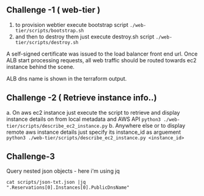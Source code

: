 ## Challenge -1 ( web-tier )

  1. to provision webtier execute bootstrap script 
    `./web-tier/scripts/bootstrap.sh`
  2. and then to destroy them just execute destroy.sh script
    `./web-tier/scripts/destroy.sh`

A self-signed certificate was issued to the load balancer front end url.
Once ALB start processing requests, all web traffic should be routed towards ec2 instance behind the scene.

ALB dns name is shown in the terraform output.

## Challenge -2 ( Retrieve instance info..)

  a. On aws ec2 instance just execute the script to retrieve and display instance details on from local metadata and AWS API
    `python3 ./web-tier/scripts/describe_ec2_instance.py`
  b. Anywhere else or to display remote aws instance details just specify its instance_id as arguement
    `python3 ./web-tier/scripts/describe_ec2_instance.py <instance_id>`
    
## Challenge-3
  Query nested json objects - here i'm using jq
  
  `cat scripts/json-txt.json |jq ".Reservations[0].Instances[0].PublicDnsName"`
